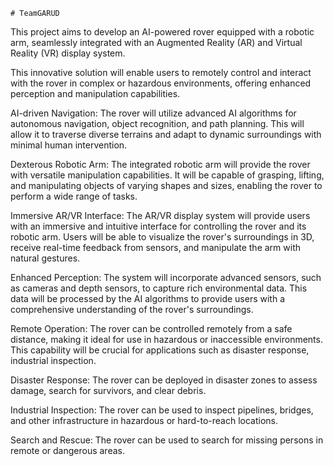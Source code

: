     # TeamGARUD
This project aims to develop an AI-powered rover equipped with a robotic arm, seamlessly integrated with an Augmented Reality (AR) and Virtual Reality (VR) display system.

This innovative solution will enable users to remotely control and interact with the rover in complex or hazardous environments, offering enhanced perception and manipulation capabilities.

AI-driven Navigation: The rover will utilize advanced AI algorithms for autonomous navigation, object recognition, and path planning. This will allow it to traverse diverse terrains and adapt to dynamic surroundings with minimal human intervention.

Dexterous Robotic Arm: The integrated robotic arm will provide the rover with versatile manipulation capabilities. It will be capable of grasping, lifting, and manipulating objects of varying shapes and sizes, enabling the rover to perform a wide range of tasks.

Immersive AR/VR Interface: The AR/VR display system will provide users with an immersive and intuitive interface for controlling the rover and its robotic arm. Users will be able to visualize the rover's surroundings in 3D, receive real-time feedback from sensors, and manipulate the arm with natural gestures.

Enhanced Perception: The system will incorporate advanced sensors, such as cameras and depth sensors, to capture rich environmental data. This data will be processed by the AI algorithms to provide users with a comprehensive understanding of the rover's surroundings.

Remote Operation: The rover can be controlled remotely from a safe distance, making it ideal for use in hazardous or inaccessible environments. This capability will be crucial for applications such as disaster response, industrial inspection.

Disaster Response: The rover can be deployed in disaster zones to assess damage, search for survivors, and clear debris.

Industrial Inspection: The rover can be used to inspect pipelines, bridges, and other infrastructure in hazardous or hard-to-reach locations.

 Search and Rescue: The rover can be used to search for missing persons in remote or dangerous areas.
